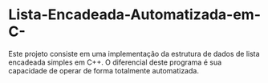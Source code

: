 # Lista-Encadeada-Automatizada-em-C-
Este projeto consiste em uma implementação da estrutura de dados de lista encadeada simples em C++. O diferencial deste programa é sua capacidade de operar de forma totalmente automatizada.
